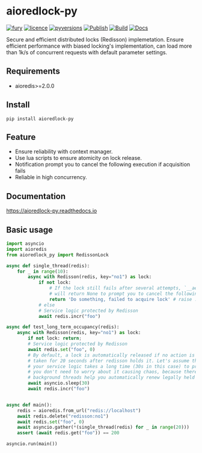 # aioredlock-py
[![fury](https://img.shields.io/pypi/v/aioredlock-py.svg)](https://pypi.org/project/aioredlock-py/)
[![licence](https://img.shields.io/github/license/GoodManWEN/aioredlock-py)](https://github.com/GoodManWEN/aioredlock-py/blob/master/LICENSE)
[![pyversions](https://img.shields.io/pypi/pyversions/aioredlock-py.svg)](https://pypi.org/project/aioredlock-py/)
[![Publish](https://github.com/GoodManWEN/aioredlock-py/workflows/Publish/badge.svg)](https://github.com/GoodManWEN/aioredlock-py/actions?query=workflow:Publish)
[![Build](https://github.com/GoodManWEN/aioredlock-py/workflows/Build/badge.svg)](https://github.com/GoodManWEN/aioredlock-py/actions?query=workflow:Build)
[![Docs](https://readthedocs.org/projects/aioredlock-py/badge/?version=latest)](https://readthedocs.org/projects/aioredlock-py/)

Secure and efficient distributed locks (Redisson) implemetation. Ensure efficient performance with biased locking's implementation, can load more than 1k/s of concurrent requests with default parameter settings.

## Requirements
- aioredis>=2.0.0

## Install

    pip install aioredlock-py

## Feature
- Ensure reliability with context manager.
- Use lua scripts to ensure atomicity on lock release.
- Notification prompt you to cancel the following execution if acquisition fails
- Reliable in high concurrency.

## Documentation
https://aioredlock-py.readthedocs.io

## Basic usage
```python
import asyncio
import aioredis
from aioredlock_py import RedissonLock

async def single_thread(redis):
    for _ in range(10):
        async with Redisson(redis, key="no1") as lock:
            if not lock:
                # If the lock still fails after several attempts, `__aenter__` 
                # will return None to prompt you to cancel the following execution
                return 'Do something, failed to acquire lock' # raise ...
            # else 
            # Service logic protected by Redisson
            await redis.incr("foo")

async def test_long_term_occupancy(redis):
    async with Redisson(redis, key="no1") as lock:
        if not lock: return;
        # Service logic protected by Redisson
        await redis.set("foo", 0)
        # By default, a lock is automatically released if no action is 
        # taken for 20 seconds after redisson holds it. Let's assume that 
        # your service logic takes a long time (30s in this case) to process,
        # you don't need to worry about it causing chaos, because there's 
        # background threads help you automatically renew legally held locks.
        await asyncio.sleep(30)
        await redis.incr("foo")


async def main():
    redis = aioredis.from_url("redis://localhost")
    await redis.delete("redisson:no1")
    await redis.set("foo", 0)
    await asyncio.gather(*(single_thread(redis) for _ in range(20)))
    assert (await redis.get("foo")) == 200

asyncio.run(main())
```